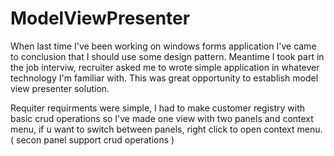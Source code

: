 # ModelViewPresenter
When last time I've been working on windows forms application I've came to conclusion that I should use some design pattern.
Meantime I took part in the job interviw, recruiter asked me to wrote simple application in whatever technology I'm familiar with. This was great opportunity to establish model view presenter solution.

Requiter requirments were simple, I had to make customer registry with basic crud operations so I've made one view with two panels and 
context menu, if u want to switch between panels, right click to open context menu. ( secon panel support crud operations )
